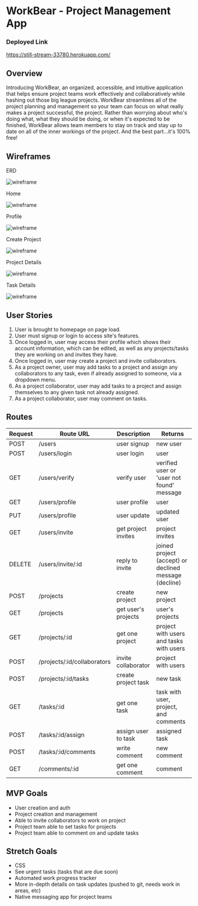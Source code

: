 # WorkBear - Project Management App

### Deployed Link
https://still-stream-33780.herokuapp.com/

## Overview
Introducing WorkBear, an organized, accessible, and intuitive application that helps ensure project teams work effectively and collaboratively while hashing out those big league projects. WorkBear streamlines all of the project planning and management so your team can focus on what really makes a project successful, the project. Rather than worrying about who's doing what, what they should be doing, or when it's expected to be finished, WorkBear allows team members to stay on track and stay up to date on all of the inner workings of the project. And the best part...it's 100% free!

## Wireframes

ERD

![wireframe](https://i.imgur.com/p1ghpIx.png)

Home

![wireframe](https://i.imgur.com/3ILMqXW.png)

Profile

![wireframe](https://i.imgur.com/2sFe1vl.png)

Create Project

![wireframe](https://i.imgur.com/PrId8kg.png)

Project Details

![wireframe](https://i.imgur.com/nHGnm0H.png)

Task Details

![wireframe](https://i.imgur.com/KcCwSiO.png)


## User Stories
1. User is brought to homepage on page load.
2. User must signup or login to access site's features.
3. Once logged in, user may access their profile which shows their account information, which can be edited, as well as any projects/tasks they are working on and invites they have.
4. Once logged in, user may create a project and invite collaborators.
5. As a project owner, user may add tasks to a project and assign any collaborators to any task, even if already assigned to someone, via a dropdown menu.
6. As a project collaborator, user may add tasks to a project and assign themselves to any given task not already assigned.
7. As a project collaborator, user may comment on tasks.

## Routes
| Request   | Route URL  | Description   | Returns   |
| --------- | --------- | ------------- | --------- |
|   POST    | /users    | user signup   | new user
|   POST    | /users/login | user login | user
|   GET     | /users/verify | verify user | verified user or 'user not found' message
|   GET     | /users/profile | user profile | user
|   PUT     | /users/profile | user update | updated user
|   GET     | /users/invite | get project invites | project invites
|   DELETE  | /users/invite/:id | reply to invite | joined project (accept) or declined message (decline)
|   POST    | /projects | create project | new project
|   GET     | /projects | get user's projects | user's projects
|   GET     | /projects/:id | get one project | project with users and tasks with users
|   POST    | /projects/:id/collaborators | invite collaborator | project with users
|   POST    | /projects/:id/tasks | create project task | new task
|   GET     | /tasks/:id | get one task | task with user, project, and comments
|   POST    | /tasks/:id/assign | assign user to task | assigned task
|   POST    | /tasks/:id/comments | write comment | new comment
|   GET     | /comments/:id | get one comment | comment
    
## MVP Goals
- User creation and auth
- Project creation and management
- Able to invite collaborators to work on project
- Project team able to set tasks for projects
- Project team able to comment on and update tasks

## Stretch Goals
- CSS
- See urgent tasks (tasks that are due soon)
- Automated work progress tracker
- More in-depth details on task updates (pushed to git, needs work in areas, etc)
- Native messaging app for project teams
